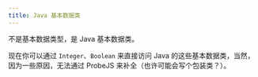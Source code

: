 ```yaml
---
title: Java 基本数据类
---
```


不是基本数据类型，是 Java 基本数据类。

现在你可以通过 `Integer`、`Boolean` 来直接访问 Java 的这些基本数据类，当然，因为一些原因，无法通过 ProbeJS 来补全（也许可能会写个包装类？）。

